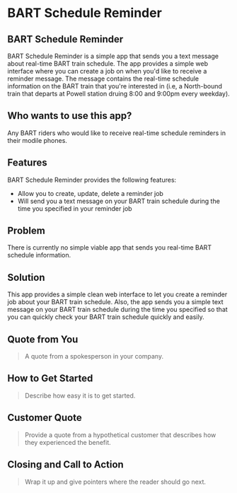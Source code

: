 # BART Schedule Reminder #

<!-- 

There is an approach called "working backwards" that is widely used at Amazon. They work backwards from the customer, rather than starting with an idea for a product and trying to bolt customers onto it. While working backwards can be applied to any specific product decision, using this approach is especially important when developing new products or features.

For new initiatives a product manager typically starts by writing an internal press release announcing the finished product. The target audience for the press release is the new/updated product's customers, which can be retail customers or internal users of a tool or technology. Internal press releases are centered around the customer problem, how current solutions (internal or external) fail, and how the new product will blow away existing solutions.

Keep it simple. 3-4 sentences for each heading. Cut out the fat. Don't make it into a spec.

Oh, and I also like to write press-releases in what I call "Oprah-speak" for mainstream consumer products. Imagine you're sitting on Oprah's couch and have just explained the product to her, and then you listen as she explains it to her audience. That's "Oprah-speak", not "Geek-speak".

 -->
 
## BART Schedule Reminder ##
BART Schedule Reminder is a simple app that sends you a text message about real-time BART train schedule.  The app provides a simple web interface where you can create a job on when you'd like to receive a reminder message.  The message contains the real-time schedule information on the BART train that you're interested in (i.e, a North-bound train that departs at Powell station druing 8:00 and 9:00pm every weekday). 

## Who wants to use this app? ##
Any BART riders who would like to receive real-time schedule reminders in their modile phones.

## Features ##
BART Schedule Reminder provides the following features:
- Allow you to create, update, delete a reminder job
- Will send you a text message on your BART train schedule during the time you specified in your reminder job

## Problem ##
There is currently no simple viable app that sends you real-time BART schedule information.

## Solution ##
This app provides a simple clean web interface to let you create a reminder job about your BART train schedule.  Also, the app sends you a simple text message on your BART train schedule during the time you specified so that you can quickly check your BART train schedule quickly and easily.

## Quote from You ##
  > A quote from a spokesperson in your company.

## How to Get Started ##
  > Describe how easy it is to get started.

## Customer Quote ##
  > Provide a quote from a hypothetical customer that describes how they experienced the benefit.

## Closing and Call to Action ##
  > Wrap it up and give pointers where the reader should go next.
